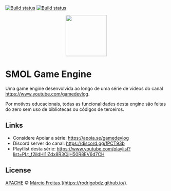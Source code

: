 
[![Build status](https://ci.appveyor.com/api/projects/status/7afjsv2d9w65cbja/branch/master?svg=true&passingText=master%20-%20OK&failingText=master%20-%20Fails)](https://ci.appveyor.com/project/marciovmf/smol/branch/master)
[![Build status](https://ci.appveyor.com/api/projects/status/7afjsv2d9w65cbja/branch/development?svg=true&passingText=development%20-%20OK&failingText=development%20-%20Fails)](https://ci.appveyor.com/project/marciovmf/smol/branch/development)

<p align="center">
  <img src="https://github.com/marciovmf/smol/raw/development/logo.png" width=128>
</p>

# SMOL Game Engine
 Uma game engine desenvolvida ao longo de uma série de vídeos do canal https://www.youtube.com/gamedevlog.
 
 Por motivos educacionais, todas as funcionalidades desta engine são feitas do
 zero sem uso de bibliotecas ou códigos de terceiros.

## Links

- Considere Apoiar a série: https://apoia.se/gamedevlog
- Discord server do canal: https://discord.gg/fPCT93b
- Playtlist desta série: https://www.youtube.com/playlist?list=PLt_f2ildHl1lZdx8R3CjjH50R8EV6d7CH


## License

[APACHE](LICENSE) © [Márcio Freitas](https://handmadegame.dev/about/).](https://rodrigobdz.github.io/).
